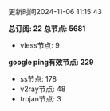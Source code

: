 更新时间2024-11-06 11:15:43

**总订阅: 22**
**总节点: 5681**
- vless节点: 9

**google ping有效节点: 229**
- ss节点: 178
- v2ray节点: 48
- trojan节点: 3
